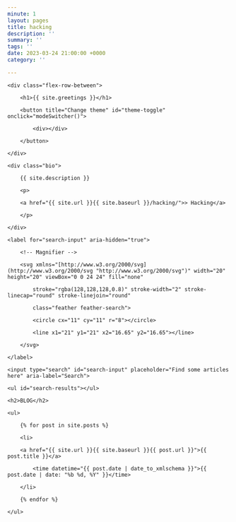 ```yaml
---
minute: 1
layout: pages
title: hacking
description: ''
summary: ''
tags: ''
date: 2023-03-24 21:00:00 +0000
category: ''

---
```

<section id="intro">

    <div class="flex-row-between">
    
        <h1>{{ site.greetings }}</h1>
    
        <button title="Change theme" id="theme-toggle" onclick="modeSwitcher()">
    
            <div></div>
    
        </button>
    
    </div>
    
    <div class="bio">
    
        {{ site.description }}
    
        <p>
    
        <a href="{{ site.url }}{{ site.baseurl }}/hacking/">> Hacking</a>
    
        </p>
    
    </div>

</section>

<div class="search-article">

    <label for="search-input" aria-hidden="true">
    
        <!-- Magnifier -->
    
        <svg xmlns="[http://www.w3.org/2000/svg](http://www.w3.org/2000/svg "http://www.w3.org/2000/svg")" width="20" height="20" viewBox="0 0 24 24" fill="none"
    
            stroke="rgba(128,128,128,0.8)" stroke-width="2" stroke-linecap="round" stroke-linejoin="round"
    
            class="feather feather-search">
    
            <circle cx="11" cy="11" r="8"></circle>
    
            <line x1="21" y1="21" x2="16.65" y2="16.65"></line>
    
        </svg>
    
    </label>
    
    <input type="search" id="search-input" placeholder="Find some articles here" aria-label="Search">
    
    <ul id="search-results"></ul>

</div>

<section class="posts" id="Blog">

    <h2>BLOG</h2>
    
    <ul>
    
        {% for post in site.posts %}
    
        <li>
    
    	<a href="{{ site.url }}{{ site.baseurl }}{{ post.url }}">{{ post.title }}</a>
    
            <time datetime="{{ post.date | date_to_xmlschema }}">{{ post.date | date: "%b %d, %Y" }}</time>
    
        </li>
    
        {% endfor %}
    
    </ul>

</section>